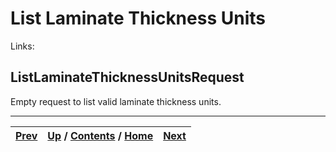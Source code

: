 # List Laminate Thickness Units

Links:

## ListLaminateThicknessUnitsRequest

Empty request to list valid laminate thickness units.

* * *

[Prev](ch01s10s11s05.md) | [Up](ch01s10.md) / [Contents](index.md) / [Home](../../index.htm)|  [Next](ch01s10s12s02.md)  
---|---|---

